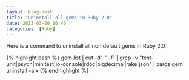 ```yaml
---
layout: blog-post
title: "Uninstall all gems in Ruby 2.0"
date: 2013-03-20 10:40
categories: [Ruby]
---
```

Here is a command to uninstall all non default gems in Ruby 2.0:

{% highlight bash %}
gem list | cut -d" " -f1 | grep -v "test-unit\|psych\|minitest\|io-console\|rdoc\|bigdecimal\|rake\|json"  | xargs gem uninstall -aIx
{% endhighlight %}

